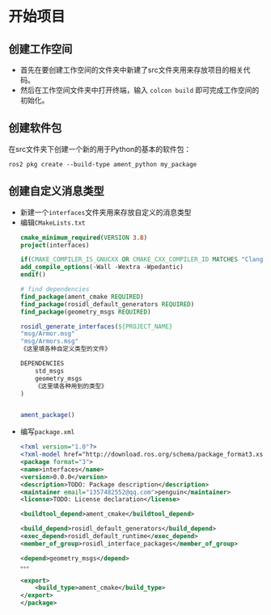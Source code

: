 # 开始项目

## 创建工作空间
- 首先在要创建工作空间的文件夹中新建了src文件夹用来存放项目的相关代码。
- 然后在工作空间文件夹中打开终端，输入 `colcon build` 即可完成工作空间的初始化。

## 创建软件包
在src文件夹下创建一个新的用于Python的基本的软件包：
```
ros2 pkg create --build-type ament_python my_package
```

## 创建自定义消息类型
- 新建一个`interfaces`文件夹用来存放自定义的消息类型
- 编辑`CMakeLists.txt`
    ```cmake
    cmake_minimum_required(VERSION 3.8)
    project(interfaces)

    if(CMAKE_COMPILER_IS_GNUCXX OR CMAKE_CXX_COMPILER_ID MATCHES "Clang")
    add_compile_options(-Wall -Wextra -Wpedantic)
    endif()

    # find dependencies
    find_package(ament_cmake REQUIRED)
    find_package(rosidl_default_generators REQUIRED)
    find_package(geometry_msgs REQUIRED)

    rosidl_generate_interfaces(${PROJECT_NAME}
    "msg/Armor.msg"
    "msg/Armors.msg"
    《这里填各种自定义类型的文件》

    DEPENDENCIES
        std_msgs
        geometry_msgs
        《这里填各种用到的类型》
    )


    ament_package()
    ```
- 编写`package.xml`
    ```xml
    <?xml version="1.0"?>
    <?xml-model href="http://download.ros.org/schema/package_format3.xsd" schematypens="http://www.w3.org/2001/XMLSchema"?>
    <package format="3">
    <name>interfaces</name>
    <version>0.0.0</version>
    <description>TODO: Package description</description>
    <maintainer email="1357482552@qq.com">penguin</maintainer>
    <license>TODO: License declaration</license>

    <buildtool_depend>ament_cmake</buildtool_depend>

    <build_depend>rosidl_default_generators</build_depend>
    <exec_depend>rosidl_default_runtime</exec_depend>
    <member_of_group>rosidl_interface_packages</member_of_group>

    <depend>geometry_msgs</depend>
    。。。

    <export>
        <build_type>ament_cmake</build_type>
    </export>
    </package>
    ```
